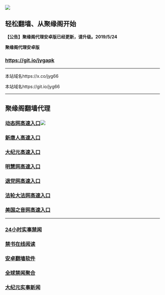 ![](https://raw.githubusercontent.com/hao369/a/master/j.jpg)



## 轻松翻墙、从聚缘阁开始



**【公告】聚缘阁代理安卓版已经更新，请升级。2019/5/24**

 
**聚缘阁代理安卓版**
### https://git.io/jygapk  

***

本站域名https://x.co/jyg66 

本站域名https://git.io/jyg66



***




## 聚缘阁翻墙代理 




### [动态网高速入口](http://663v4z.hao.curiousengineer.com/6/4324232/543)![](https://raw.githubusercontent.com/hao369/a/master/jygdl.gif)





### [新唐人高速入口](http://66f3v4z.hao.curiousengineer.com/6/4324232/5)

### [大纪元高速入口](http://66f3v4z.hao.curiousengineer.com/6/4324232/7)

### [明慧网高速入口](http://66f3v4z.hao.curiousengineer.com/6/4324232/3)

### [退党网高速入口](http://6f63v4z.hao.curiousengineer.com/6/4324232/8)

### [法轮大法网高速入口](http://663fv4z.hao.curiousengineer.com/6/4324232/15)

### [美国之音网高速入口](http://663vf4.hao.curiousengineer.com/6/4324232/18)



***






### [24小时实事禁闻](https://git.io/fj3Go)

### [禁书在线阅读](https://github.com/txyzum203/djy/blob/master/gb/9p.md?flntdtv#1)


### [安卓翻墙软件](https://git.io/afq)

### [全球禁闻聚合](https://github.com/gfw-breaker/banned-news1/blob/master/README.md)

### [大纪元实事新闻](https://git.io/fjmgE)







